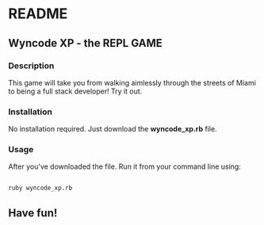 # README 

## Wyncode XP - the REPL GAME

### Description

This game will take you from walking aimlessly through the streets of Miami to being a full stack developer! Try it out.

### Installation 

 No installation required. Just download the **wyncode_xp.rb** file.

### Usage

After you've downloaded the file. Run it from your command line using:

```bash

ruby wyncode_xp.rb

```

## Have fun!
